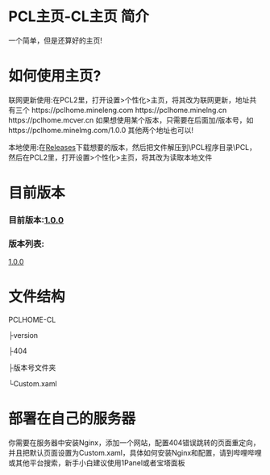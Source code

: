 # PCL主页-CL主页 简介
<p>一个简单，但是还算好的主页!</p>

<h1>如何使用主页?</h1>
<p>联网更新使用:在PCL2里，打开设置>个性化>主页，将其改为联网更新，地址共有三个
https://pclhome.mineleng.com
https://pclhome.minelng.cn
https://pclhome.mcver.cn
如果想使用某个版本，只需要在后面加/版本号，如
https://pclhome.minelmg.com/1.0.0
其他两个地址也可以!<p>
<p> </p>
<p>本地使用:在<a href="https://github.com/mineleng/PCLHOME_CL-HOME/releases/" target="_blank" rel="noopener noreferrer">Releases</a>下载想要的版本，然后把文件解压到\PCL程序目录\PCL，然后在PCL2里，打开设置>个性化>主页，将其改为读取本地文件

<h1>目前版本</h1>
<h3>目前版本:<a href="https://github.com/mineleng/PCLHOME_CL-HOME/blob/8e0060ede2fdac5287af5e3829c880b0c697f523/Custom.xaml" rel="noopener noreferrer">1.0.0</a></h3>
<h3>版本列表:</h3>
<a href="/https://github.com/mineleng/PCLHOME_CL-HOME/blob/8e0060ede2fdac5287af5e3829c880b0c697f523/1.0.0/Custom.xaml" target="_blank" rel="noopener noreferrer">1.0.0</a>

<h1>文件结构</h1>
<p>PCLHOME-CL</p>
<p> ├version</p>
<p> ├404</p>
<p> ├版本号文件夹</p>
<p> └Custom.xaml</p>

<h1>部署在自己的服务器</h1>
<p>你需要在服务器中安装Nginx，添加一个网站，配置404错误跳转的页面重定向，并且把默认页面设置为Custom.xaml，具体如何安装Nginx和配置，请到哔哩哔哩或其他平台搜索，新手小白建议使用1Panel或者宝塔面板</p>
